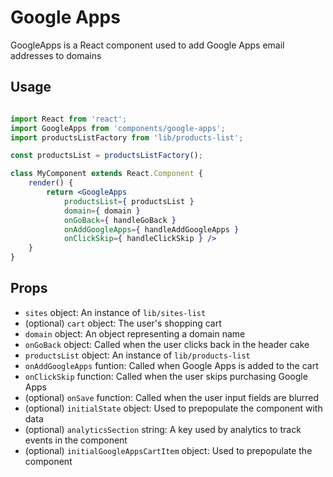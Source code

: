 Google Apps
===========


GoogleApps is a React component used to add Google Apps email addresses to domains

## Usage

```jsx

import React from 'react';
import GoogleApps from 'components/google-apps';
import productsListFactory from 'lib/products-list';

const productsList = productsListFactory();

class MyComponent extends React.Component {
	render() {
		return <GoogleApps
			productsList={ productsList }
			domain={ domain }
			onGoBack={ handleGoBack }
			onAddGoogleApps={ handleAddGoogleApps }
			onClickSkip={ handleClickSkip } />
	}
}
```

## Props

* `sites` object: An instance of `lib/sites-list`
* (optional) `cart` object: The user's shopping cart
* `domain` object: An object representing a domain name
* `onGoBack` object: Called when the user clicks back in the header cake
* `productsList` object: An instance of `lib/products-list`
* `onAddGoogleApps` funtion: Called when Google Apps is added to the cart
* `onClickSkip` function: Called when the user skips purchasing Google Apps
* (optional) `onSave` function: Called when the user input fields are blurred
* (optional) `initialState` object: Used to prepopulate the component with data
* (optional) `analyticsSection` string: A key used by analytics to track events in the component
* (optional) `initialGoogleAppsCartItem` object: Used to prepopulate the component
